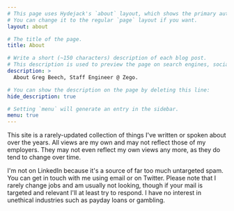 ```yaml
---
# This page uses Hydejack's `about` layout, which shows the primary author's picture and about text at the top.
# You can change it to the regular `page` layout if you want.
layout: about

# The title of the page.
title: About

# Write a short (~150 characters) description of each blog post.
# This description is used to preview the page on search engines, social media, etc.
description: >
  About Greg Beech, Staff Engineer @ Zego.

# You can show the description on the page by deleting this line:
hide_description: true

# Setting `menu` will generate an entry in the sidebar.
menu: true
---
```


<!--author-->

This site is a rarely-updated collection of things I've written or spoken about over the years. All views are my own and may not reflect those of my employers. They may not even reflect my own views any more, as 
they do tend to change over time.

I'm not on LinkedIn because it's a source of far too much untargeted spam. You can get in touch with me using email or on Twitter. Please note that I rarely change jobs and am usually not looking, though if your mail is targeted and relevant I'll at least try to respond. I have no interest in unethical industries such as payday loans or gambling.

